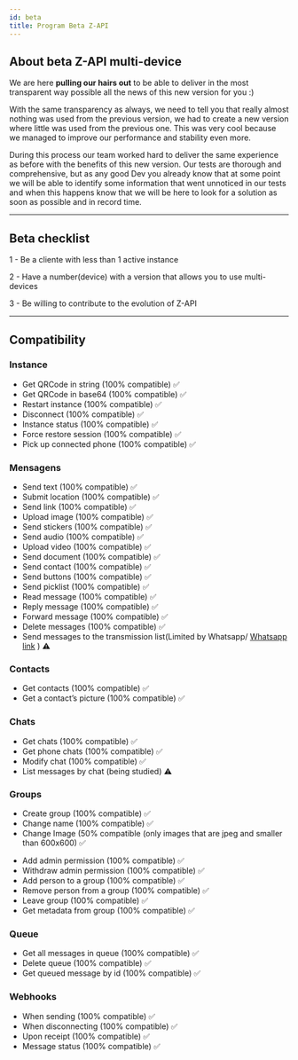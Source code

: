 ```yaml
---
id: beta
title: Program Beta Z-API 
---
```


## About beta Z-API multi-device

We are here **pulling our hairs out** to be able to deliver in the most transparent way possible all the news of this new version for you :)

With the same transparency as always, we need to tell you that really almost nothing was used from the previous version, we had to create a new version where little was used from the previous one. This was very cool because we managed to improve our performance and stability even more.


During this process our team worked hard to deliver the same experience as before with the benefits of this new version. Our tests are thorough and comprehensive, but as any good Dev you already know that at some point we will be able to identify some information that went unnoticed in our tests and when this happens know that we will be here to look for a solution as soon as possible and in record time.

---

## Beta checklist 

1 - Be a cliente with less than 1 active instance

2 - Have a number(device) with a version that allows you to use multi-devices

3 - Be willing to contribute to the evolution of Z-API

---

## Compatibility 

### Instance 

- Get QRCode in string (100% compatible) ✅
- Get QRCode in base64 (100% compatible) ✅
- Restart instance (100% compatible) ✅
- Disconnect (100% compatible) ✅
- Instance status (100% compatible) ✅
- Force restore session (100% compatible) ✅
- Pick up connected phone (100% compatible) ✅


### Mensagens

- Send text (100% compatible) ✅
- Submit location (100% compatible) ✅
- Send link (100% compatible) ✅
- Upload image (100% compatible) ✅
- Send stickers (100% compatible) ✅
- Send audio (100% compatible) ✅
- Upload video (100% compatible) ✅
- Send document (100% compatible) ✅
- Send contact (100% compatible) ✅
- Send buttons (100% compatible) ✅
- Send picklist (100% compatible) ✅
- Read message (100% compatible) ✅
- Reply message (100% compatible) ✅
- Forward message (100% compatible) ✅
- Delete messages (100% compatible) ✅
- Send messages to the transmission list(Limited by Whatsapp/ [Whatsapp link](https://faq.whatsapp.com/general/download-and-installation/about-multi-device-beta/?lang=en) ) ⚠️




### Contacts

- Get contacts (100% compatible) ✅
- Get a contact’s picture (100% compatible) ✅

### Chats

- Get chats (100% compatible) ✅
- Get phone chats (100% compatible) ✅
- Modify chat (100% compatible) ✅
- List messages by chat (being studied) ⚠️


### Groups

- Create group (100% compatible) ✅
- Change name (100% compatible) ✅
- Change Image (50% compatible (only images that are jpeg and smaller than 600x600) ✅
<!-- - Alterar descrição (100% compatível) ✅ -->
- Add admin permission (100% compatible) ✅
- Withdraw admin permission (100% compatible) ✅
- Add person to a group (100% compatible) ✅
- Remove person from a group (100% compatible) ✅
- Leave group (100% compatible) ✅
- Get metadata from group (100% compatible) ✅


### Queue

- Get all messages in queue (100% compatible) ✅
- Delete queue (100% compatible) ✅
- Get queued message by id (100% compatible) ✅


### Webhooks

- When sending (100% compatible) ✅
- When disconnecting (100% compatible) ✅
- Upon receipt (100% compatible) ✅
- Message status (100% compatible) ✅
